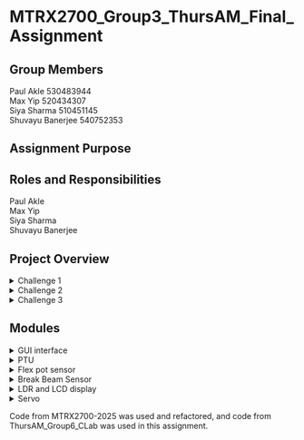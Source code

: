 # MTRX2700_Group3_ThursAM_Final_Assignment

## Group Members
Paul Akle 530483944 <br>
Max Yip 520434307 <br>
Siya Sharma 510451145 <br>
Shuvayu Banerjee 540752353 <br>

## Assignment Purpose

## Roles and Responsibilities
Paul Akle <br>
Max Yip <br>
Siya Sharma <br>
Shuvayu Banerjee <br>


## Project Overview
<details>
  <summary>Challenge 1</summary>
  
  ### PTU triangulating planets
  
</details>
<details>
  <summary>Challenge 2</summary>
  
  ### XOR
  
</details>
<details>
  <summary>Challenge 3</summary>
  
  ### TBD
  
</details>

## Modules
<details>
  <summary>GUI interface</summary>
  
  ### GUI
  - briefly explain what the gui is for
  - how to connect to the board and set it up
  - buttons and controls available
  
</details>

<details>
  <summary>PTU</summary>
  
  ### PTU module
  - briefly explain the challenge
  - how to connect to the board and set it up
  - buttons and controls available

  <summary>PTU servo drivers</summary>
  
  ### PTU module
  - briefly explain the challenge
  - how to connect to the board and set it up
  - buttons and controls available
  
  <summary>PTU lidar</summary>
  
  ### PTU module
  - briefly explain the challenge
  - how to connect to the board and set it up
  - buttons and controls available
  
</details>

<details>
  <summary>Flex pot sensor</summary>
  
  ### Summary
  This module configures ADC1 on PC0 (IN6) and PC2 (IN8) to read two flexible potentiometers. It provides a simple API to initialise the ADC hardware and to perform one-shot conversions on a given channel, mapping the 12-bit raw value into a discrete “position” from 1 to 6 or 0 for no-touch.
  
  ### Usage
  At first ‘FlexPot_Init();’ is called to enable clocks, calibrate the ADC, and initialise the flexible potentiometers. Whenever a reading on one of the potentiometers is required, the file calls ‘uint8_t pos = FlexPot_GetPosition(channel);’ where channel is 6 for PC0 or 8 for PC2. Therefore, the returning value position will be 0 if no touch (raw < NO_TOUCH_THRESHOLD) or a value 1 to 6 corresponding to changing positions of pressure along the potentiometer. 
  
  ### Valid Input
  The channel must be one of 6, which reads PC0 (ADC_IN6) or 8 which reads PC2 (ADC_IN8). Internally, any raw ADC counts < 100 are treated as “no-touch”. Raw counts ≥ 100 are linearly mapped to positions 1 to 6 along the length of the potentiometer – 1 being at the base and 6 being at the top.
  
  ### Functions and Modularity
  The ‘void FlexPot_Init(void)’ function enables GPIOC & ADC12 clocks and sets PC0 and PC2 to analog mode. It also powers up, calibrates, and enables analog to digital conversion to occur (ADC1).
  Following this ‘uint8_t FlexPot_GetPosition(uint8_t channel)’ selects the channel in SQR1 and starts each ADC conversion and waiting for the end of the conversion begin the next one. The it reads ADC1->DR which applies a threshold check and maps the 4095 flexible potentiometer steps into 7 values, 0 to 6.
  
  ### Testing
  In order to test edge cases, the potentiometer is left untouched where it should read 0. Then for the other values the potentiometer is touched at endpoints where it should read 1 or 6.
  To test the core codes integration with the main file for the puzzle design print both X/Y positions over UART every interval and confirm the displayed numbers match your physical presses.

  
</details>

<details>
  <summary>Break Beam Sensor </summary>
  
  ### Summary
  This module configures PC1 as an EXTI1 (falling‐edge) interrupt input to detect when an IR beam is broken. Each beam break increments a counter (up to 8) and lights the corresponding Discovery-board LED (PE8…PE15). A simple API lets you query or reset the count (and LEDs).
  
  ### Usage
  At the start of the file ‘Beam_Init();’ is called to enable GPIOC/E clocks, configure PC1 for falling‐edge EXTI, and enable the EXTI1 interrupt. On every beam break the HAL ISR callback will increment beam_count and set the next LED. In the application for the puzzle design ‘uint8_t n = Beam_GetCount();’ is used to read how many breaks have occurred and displays this on the LEDs on the STM board.
  
  ### Valid Input
  The user must pass an object through the sensor which increments ‘beam_count’ only on a falling edge of PC1 (beam broken) and saturates at 8. Also, if there are no inputs the player will lose the game.
  
  ### Functions and Modularity
  First, the module ‘void Beam_Init(void)’ enables the GPIOC clock and configures PC1 as EXTI1 falling‐edge. The module also enables the GPIOE clock (for LEDs) and assumes PE8 to PE15 are outputs for each time the beam is interfered by an object.
  The function ‘uint8_t Beam_GetCount(void)’ is used to returns the current beam_count. ‘void Beam_ResetCount(void)’ then clears beam_count and turns turns off the LEDs on the STM discovery board.
  The module ‘void HAL_GPIO_EXTI_Callback(uint16_t GPIO_Pin)’ is called by HAL on any EXTI line and when GPIO_Pin == IR_PIN and the pin reads LOW, increments beam_count if they are not all on already and lights the next LED.
  
  ### Testing
  To test the boundary conditions the beam breaks more than eight times which should result in no further LEDs lighting up or overflow to occur.
  To test integration the main file code with the flex-pot code is tested to ensure the two modules operate without interfering (e.g. ADC vs EXTI).
  

  
</details>

<details>
  <summary>LDR and LCD display</summary>
  
  ### PTU module
  - briefly explain the challenge
  - how to connect to the board and set it up
  - buttons and controls available
  
</details>

<details>
  <summary>Servo</summary>
  
  ### PTU module
  - briefly explain the challenge
  - how to connect to the board and set it up
  - buttons and controls available
  
</details>

Code from MTRX2700-2025 was used and refactored, and code from ThursAM_Group6_CLab was used in this assignment.
